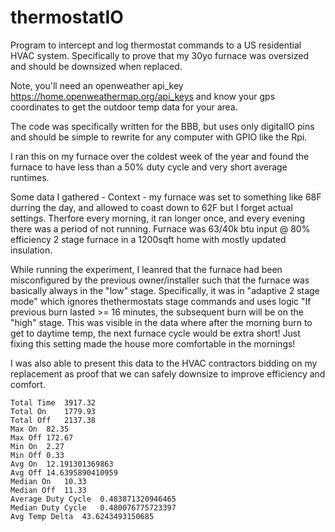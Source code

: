 # thermostatIO
Program to intercept and log thermostat commands to a US residential HVAC system. Specifically to prove that my 30yo furnace was oversized and should be downsized when replaced.

Note, you'll need an openweather api_key https://home.openweathermap.org/api_keys and know your gps coordinates to get the outdoor temp data for your area.

The code was specifically written for the BBB, but uses only digitalIO pins and should be simple to rewrite for any computer with GPIO like the Rpi.

I ran this on my furnace over the coldest week of the year and found the furnace to have less than a 50% duty cycle and very short average runtimes.


Some data I gathered - Context - my furnace was set to something like 68F durring the day, and allowed to coast down to 62F but I forget actual settings. Therfore every morning, it ran longer once, and every evening there was a period of not running. Furnace was 63/40k btu input @ 80% efficiency 2 stage furnace in a 1200sqft home with mostly updated insulation.

While running the experiment, I leanred that the furnace had been misconfigured by the previous owner/installer such that the furnace was basically always in the "low" stage. Specifically, it was in "adaptive 2 stage mode" which ignores thethermostats stage commands and uses logic "If previous burn lasted >= 16 minutes, the subsequent burn will be on the "high" stage. This was visible in the data where after the morning burn to get to daytime temp, the next furnace cycle would be extra short! Just fixing this setting made the house more comfortable in the mornings! 


I was also able to present this data to the HVAC contractors bidding on my replacement as proof that we can safely downsize to improve efficiency and comfort.
```
Total Time	3917.32
Total On	1779.93
Total Off	2137.38
Max On	82.35
Max Off	172.67
Min On	2.27
Min Off	0.33
Avg On	12.191301369863
Avg Off	14.6395890410959
Median On	10.33
Median Off	11.33
Average Duty Cycle	0.483871320946465
Median Duty Cycle	0.480076775723397
Avg Temp Delta	43.6243493150685
```
